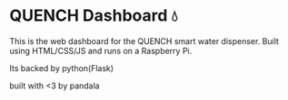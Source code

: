 # QUENCH Dashboard 💧

This is the web dashboard for the QUENCH smart water dispenser. Built using HTML/CSS/JS and runs on a Raspberry Pi.

Its backed by python(Flask)

built with <3 by pandala
